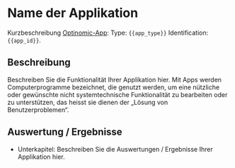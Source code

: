 # Name der Applikation
Kurzbeschreibung
[Optinomic-App](https://www.optinomic.com/): Type: `{{app_type}}` Identification: `{{app_id}}`.

## Beschreibung

Beschreiben Sie die Funktionalität Ihrer Applikation hier. Mit Apps werden Computerprogramme bezeichnet, die genutzt werden, um eine nützliche oder gewünschte nicht systemtechnische Funktionalität zu bearbeiten oder zu unterstützen, das heisst sie dienen der „Lösung von Benutzerproblemen“.

## Auswertung / Ergebnisse

- Unterkapitel: Beschreiben Sie die Auswertungen / Ergebnisse Ihrer Applikation hier.
